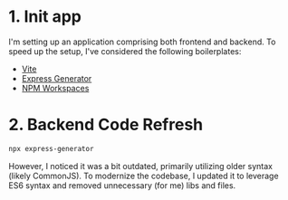# 1. Init app

I'm setting up an application comprising both frontend and backend. To speed up the setup, I've considered the following
boilerplates:

- [Vite](https://expressjs.com/en/starter/generator.html)
- [Express Generator](https://vitejs.dev/guide/)
- [NPM Workspaces](https://docs.npmjs.com/cli/v9/using-npm/workspaces?v=true)

# 2. Backend Code Refresh

```bash
npx express-generator
```

However, I noticed it was a bit outdated, primarily utilizing older syntax (likely CommonJS). To modernize the codebase,
I updated it to leverage ES6 syntax and removed unnecessary (for me) libs and files.
